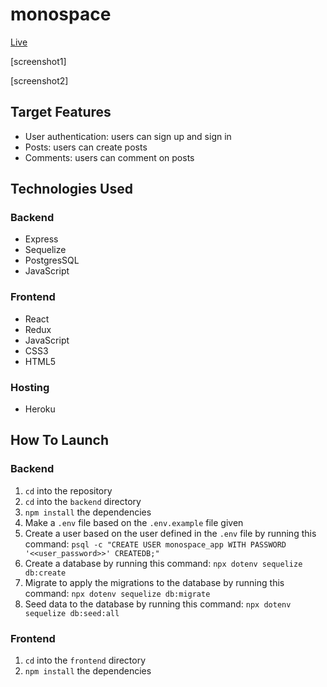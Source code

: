 # monospace

[Live](https://mono-space.herokuapp.com/)

[screenshot1]

[screenshot2]

## Target Features
* User authentication: users can sign up and sign in
* Posts: users can create posts
* Comments: users can comment on posts


## Technologies Used
### Backend
* Express
* Sequelize
* PostgresSQL
* JavaScript

### Frontend
* React
* Redux
* JavaScript
* CSS3
* HTML5

### Hosting
* Heroku

## How To Launch
### Backend
1. `cd` into the repository
2. `cd` into the `backend` directory
3. `npm install` the dependencies
4. Make a `.env` file based on the `.env.example` file given
5. Create a user based on the user defined in the `.env` file by running this command: `psql -c "CREATE USER monospace_app WITH PASSWORD '<<user_password>>' CREATEDB;"`
6. Create a database by running this command: `npx dotenv sequelize db:create`
7. Migrate to apply the migrations to the database by running this command: `npx dotenv sequelize db:migrate`
8. Seed data to the database by running this command: `npx dotenv sequelize db:seed:all`

### Frontend
1. `cd` into the `frontend` directory
2. `npm install` the dependencies
